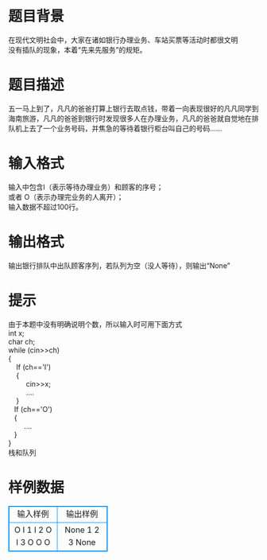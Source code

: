 # 

 
 # 题目背景 
在现代文明社会中，大家在诸如银行办理业务、车站买票等活动时都很文明<BR>没有插队的现象，本着“先来先服务”的规矩。<BR> 

 
 # 题目描述 
五一马上到了，凡凡的爸爸打算上银行去取点钱，带着一向表现很好的凡凡同学到海南旅游，凡凡的爸爸到银行时发现很多人在办理业务，凡凡的爸爸就自觉地在排队机上去了一个业务号码，并焦急的等待着银行柜台叫自己的号码...... 

 
 # 输入格式 
输入中包含I（表示等待办理业务）和顾客的序号；<BR>或者&nbsp;O（表示办理完业务的人离开）；<BR>输入数据不超过100行。<BR> 

 
 # 输出格式 
输出银行排队中出队顾客序列，若队列为空（没人等待），则输出“None” 

 
 # 提示 
由于本题中没有明确说明个数，所以输入时可用下面方式<BR>int&nbsp;x;<BR>char&nbsp;ch;<BR>while&nbsp;(cin&gt;&gt;ch)<BR>{<BR>&nbsp;&nbsp;&nbsp;&nbsp;If&nbsp;(ch=='I')<BR>&nbsp;&nbsp;&nbsp;&nbsp;{<BR>&nbsp;&nbsp;&nbsp;&nbsp;&nbsp;&nbsp;&nbsp;&nbsp;&nbsp;cin&gt;&gt;x;<BR>&nbsp;&nbsp;&nbsp;&nbsp;&nbsp;&nbsp;&nbsp;&nbsp;&nbsp;….<BR>&nbsp;&nbsp;&nbsp;&nbsp;}<BR>&nbsp;&nbsp;&nbsp;If&nbsp;(ch=='O')<BR>&nbsp;&nbsp;&nbsp;{<BR>&nbsp;&nbsp;&nbsp;&nbsp;&nbsp;&nbsp;&nbsp;&nbsp;….<BR>&nbsp;&nbsp;&nbsp;}<BR>}<BR>栈和队列 
# 样例数据
<style>
        table,table tr th, table tr td { border:1px solid #0094ff; }
        table { width: 200px; min-height: 25px; line-height: 25px; text-align: center; border-collapse: collapse;}   
    </style>
<table>
	<tr>
		<td>输入样例</td>
		<td>输出样例</td>
	</tr>
<tr><td>O
I 1
I 2
O 
I 3
O
O
O
</td><td>None
1
2
3
None
</td></tr></table>
